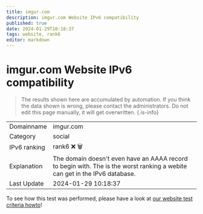 ```yaml
---
title: imgur.com
description: imgur.com Website IPv6 compatibility
published: true
date: 2024-01-29T10:18:37
tags: website, rank6
editor: markdown
---
```


# imgur.com Website IPv6 compatibility

> The results shown here are accumulated by automation. If you think the data shown is wrong, please contact the administrators. 
> Do not edit this page manually, it will get overwritten.
{.is-info}


|   |   |
| - | - |
| Domainname | imgur.com
| Category | social |
| IPv6 ranking | rank6 :x: :wastebasket: |
| Explanation | The domain doesn't even have an AAAA record to begin with. The is the worst ranking a webite can get in the IPv6 database. |
| Last Update | 2024-01-29 10:18:37 |

To see how this test was performed, please have a look at [our website test criteria howto](/howto/testcriteria/website)!

